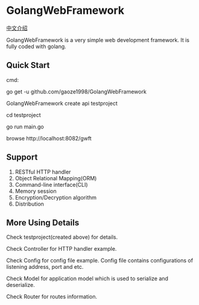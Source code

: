 ﻿# GolangWebFramework
[中文介绍](https://github.com/gaoze1998/GolangWebFramework/blob/master/chinese.md)

GolangWebFramework is a very simple web development framework. It is fully coded with golang.
## Quick Start
cmd: 

go get -u github.com/gaoze1998/GolangWebFramework

GolangWebFramework create api testproject

cd testproject

go run main.go

browse http://localhost:8082/gwft

## Support
1. RESTful HTTP handler
2. Object Relational Mapping(ORM)
3. Command-line interface(CLI)
4. Memory session
5. Encryption/Decryption algorithm
6. Distribution
## More Using Details
Check testproject(created above) for details.

Check Controller for HTTP handler example.

Check Config for config file example. Config file contains configurations of listening address, port and etc. 

Check Model for application model which is used to serialize and deserialize.

Check Router for routes information.
